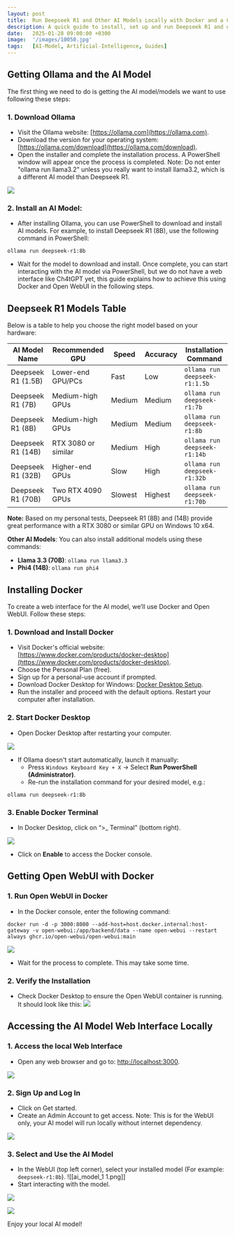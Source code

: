 ```yaml
---
layout: post
title:  Run Deepseek R1 and Other AI Models Locally with Docker and a Ch4tGPT-alike Web Interface (Open WebUI)
description: A quick guide to install, set up and run Deepseek R1 and other AI models locally with Docker and a Ch4tGPT-alike web interface (Open WebUI)
date:   2025-01-28 09:00:00 +0300
image:  '/images/10050.jpg'
tags:   [AI-Model, Artificial-Intelligence, Guides]
---
```


## Getting Ollama and the AI Model
The first thing we need to do is getting the AI model/models we want to use following these steps:

### 1. Download Ollama
- Visit the Ollama website: [https://ollama.com](https://ollama.com).
- Download the version for your operating system: [https://ollama.com/download](https://ollama.com/download).
- Open the installer and complete the installation process. A PowerShell window will appear once the process is completed. Note: Do not enter "ollama run llama3.2" unless you really want to install llama3.2, which is a different AI model than Deepseek R1.

![](/images/ollama_1.png)

### 2. Install an AI Model:
- After installing Ollama, you can use PowerShell to download and install AI models. For example, to install Deepseek R1 (8B), use the following command in PowerShell:

```shell
ollama run deepseek-r1:8b
```

- Wait for the model to download and install. Once complete, you can start interacting with the AI model via PowerShell, but we do not have a web interface like Ch4tGPT yet, this guide explains how to achieve this using Docker and Open WebUI in the following steps.

##  Deepseek R1 Models Table
Below is a table to help you choose the right model based on your hardware:

| AI Model Name      | Recommended GPU     | Speed   | Accuracy | Installation Command          |
| ------------------ | ------------------- | ------- | -------- | ----------------------------- |
| Deepseek R1 (1.5B) | Lower-end GPU/PCs   | Fast    | Low      | `ollama run deepseek-r1:1.5b` |
| Deepseek R1 (7B)   | Medium-high GPUs    | Medium  | Medium   | `ollama run deepseek-r1:7b`   |
| Deepseek R1 (8B)   | Medium-high GPUs    | Medium  | Medium   | `ollama run deepseek-r1:8b`   |
| Deepseek R1 (14B)  | RTX 3080 or similar | Medium  | High     | `ollama run deepseek-r1:14b`  |
| Deepseek R1 (32B)  | Higher-end GPUs     | Slow    | High     | `ollama run deepseek-r1:32b`  |
| Deepseek R1 (70B)  | Two RTX 4090 GPUs   | Slowest | Highest  | `ollama run deepseek-r1:70b`  |

**Note:** Based on my personal tests, Deepseek R1 (8B) and (14B) provide great performance with a RTX 3080 or similar GPU on Windows 10 x64.

**Other AI Models**: You can also install additional models using these commands:
- **Llama 3.3 (70B)**: `ollama run llama3.3`
- **Phi4 (14B)**: `ollama run phi4`

## Installing Docker
To create a web interface for the AI model, we’ll use Docker and Open WebUI. Follow these steps:
### 1. Download and Install Docker
- Visit Docker's official website: [https://www.docker.com/products/docker-desktop](https://www.docker.com/products/docker-desktop).
- Choose the Personal Plan (free).
- Sign up for a personal-use account if prompted.
- Download Docker Desktop for Windows: [Docker Desktop Setup](https://docs.docker.com/desktop/setup/install/windows-install/).
- Run the installer and proceed with the default options. Restart your computer after installation.

### 2. Start Docker Desktop
- Open Docker Desktop after restarting your computer.

![](/images/docker1.png)

- If Ollama doesn't start automatically, launch it manually:
    - Press `Windows Keyboard Key + X` → Select **Run PowerShell (Administrator)**.
    - Re-run the installation command for your desired model, e.g.:
```shell
ollama run deepseek-r1:8b
```

### 3. Enable Docker Terminal
- In Docker Desktop, click on “>_ Terminal” (bottom right).

![](/images/docker_terminal_1.png)

- Click on **Enable** to access the Docker console.

## Getting Open WebUI with Docker
### 1. Run Open WebUI in Docker
- In the Docker console, enter the following command:
```shell
docker run -d -p 3000:8080 --add-host=host.docker.internal:host-gateway -v open-webui:/app/backend/data --name open-webui --restart always ghcr.io/open-webui/open-webui:main
```
![](/images/docker2.png)

- Wait for the process to complete. This may take some time.
### 2. Verify the Installation
- Check Docker Desktop to ensure the Open WebUI container is running. It should look like this:
![](/images/docker3.png)

## Accessing the AI Model Web Interface Locally
### 1. Access the local Web Interface
- Open any web browser and go to: [http://localhost:3000](http://localhost:3000).

![](/images/ui_1.png)


### 2. Sign Up and Log In
- Click on Get started.
- Create an Admin Account to get access. Note: This is for the WebUI only, your AI model will run locally without internet dependency.

![](/images/ui_2.png)

### 3. Select and Use the AI Model
- In the WebUI (top left corner), select your installed model (For example: `deepseek-r1:8b`).
![[ai_model_1 1.png]]
- Start interacting with the model.

![](/images/ds_11.png)

![](/images/ds_12.png)

Enjoy your local AI model!




